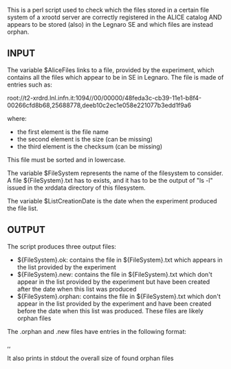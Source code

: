 This is a perl script used to check which the files stored in a certain
file system of a xrootd server are correctly registered in the ALICE catalog
AND appears to be stored (also) in the Legnaro SE and which files are 
instead orphan.


INPUT
-----
The variable $AliceFiles links to a file, provided by the experiment, which contains
all the files which appear to be in SE in Legnaro.
The file is made of entries such as:

root://t2-xrdrd.lnl.infn.it:1094//00/00000/48feda3c-cb39-11e1-b8f4-00266cfd8b68,25688778,deeb10c2ec1e058e221077b3edd1f9a6

where:
- the first element is the file name
- the second element is the size (can be missing)
- the third element is the checksum (can be missing)

This file must be sorted and in lowercase. 

The variable $FileSystem represents the name of the filesystem to consider.
A file ${FileSystem}.txt has to exists, and it has to be the output of "ls -l" issued in 
the xrddata directory of this filesystem.

The variable $ListCreationDate is the date when the experiment produced the file list.

OUTPUT
------
The script produces three output files:
- ${FileSystem}.ok: contains the file in ${FileSystem}.txt which appears in
  the list provided by the experiment
- ${FileSystem}.new: contains the file in ${FileSystem}.txt which don't appear in
  the list provided by the experiment but have been created after the date when this
  list was produced
- ${FileSystem}.orphan: contains the file in ${FileSystem}.txt which don't appear in
  the list provided by the experiment and have been created before the date when this
  list was produced. These files are likely orphan files

The .orphan and .new files have entries in the following format:

<filename>,<date>,<size>


It also prints in stdout the overall size of found orphan files

 
